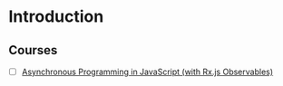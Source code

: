 # Introduction

## Courses

*  [ ] [Asynchronous Programming in JavaScript (with Rx.js Observables)](https://app.pluralsight.com/library/courses/asynchronous-javascript-rxjs-observables/table-of-contents)

